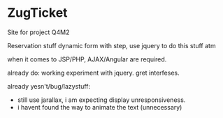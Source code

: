 # ZugTicket
Site for project Q4M2

Reservation stuff
dynamic form with step, use jquery to do this stuff atm

when it comes to JSP/PHP, AJAX/Angular are required.

already do:
working experiment with jquery.
gret interfeses.

already yesn't/bug/lazystuff:
- still use jarallax, i am expecting display unresponsiveness.
- i havent found the way to animate the text (unnecessary)

